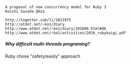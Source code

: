 
```
A proposal of new concurrency model for Ruby 3
Koichi Sasada @ko1

http://togetter.com/li/1021975
http://atdot.net/~ko1/diary
http://www.atdot.net/~ko1/diary/201609.html#d6
http://www.atdot.net/~ko1/activities/2016_rubykaigi.pdf
```

##### Why difficult multi-threads programing?


Ruby chose "safety/easily" approach


